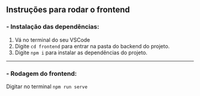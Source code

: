 ## Instruções para rodar o frontend

### - Instalação das dependências:

1. Vá no terminal do seu VSCode
2. Digite ```cd frontend``` para entrar na pasta do backend do projeto.
3. Digite ```npm i``` para instalar as dependências do projeto.
---

### - Rodagem do frontend:
Digitar no terminal ```npm run serve```
